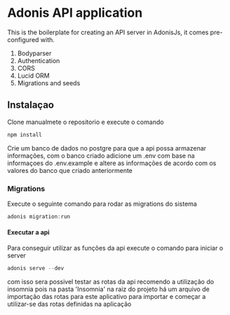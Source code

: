 # Adonis API application

This is the boilerplate for creating an API server in AdonisJs, it comes pre-configured with.

1. Bodyparser
2. Authentication
3. CORS
4. Lucid ORM
5. Migrations and seeds

## Instalaçao

Clone manualmete o repositorio e execute o comando 

```js
npm install
```

Crie um banco de dados no postgre para que a api possa armazenar informações, com o banco criado adicione um .env com base na informaçoes do .env.example e altere as informações de
acordo com os valores do banco que criado anteriormente

### Migrations

Execute o seguinte comando para rodar as migrations do sistema

```js
adonis migration:run
```

#### Executar a api

Para conseguir utilizar as funções da api execute o comando para iniciar o server 
```js
adonis serve --dev
```
com isso sera possivel testar as rotas da api recomendo a utilização do insomnia pois na pasta 'Insomnia' na raiz do projeto há um arquivo de importação das rotas para este aplicativo para importar e começar a utilizar-se das rotas definidas na aplicação